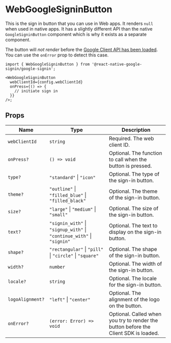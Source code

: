 # WebGoogleSigninButton

This is the sign in button that you can use in Web apps. It renders `null` when used in native apps.
It has a slightly different API than the native `GoogleSigninButton` component which is why it exists as a separate component.

The button will _not render_ before the [Google Client API has been loaded](../setting-up/web). You can use the `onError` prop to detect this case.

```tsx
import { WebGoogleSigninButton } from '@react-native-google-signin/google-signin';

<WebGoogleSigninButton
  webClientId={config.webClientId}
  onPress={() => {
    // initiate sign in
  }}
/>;
```

## Props

| Name             | Type                                                                  | Description                                                                         |
| ---------------- | --------------------------------------------------------------------- | ----------------------------------------------------------------------------------- |
| `webClientId`    | `string`                                                              | Required. The web client ID.                                                        |
| `onPress?`       | `() => void`                                                          | Optional. The function to call when the button is pressed.                          |
| `type?`          | `"standard"` \| `"icon"`                                              | Optional. The type of the sign-in button.                                           |
| `theme?`         | `"outline"` \| `"filled_blue"` \| `"filled_black"`                    | Optional. The theme of the sign-in button.                                          |
| `size?`          | `"large"` \| `"medium"` \| `"small"`                                  | Optional. The size of the sign-in button.                                           |
| `text?`          | `"signin_with"` \| `"signup_with"` \| `"continue_with"` \| `"signin"` | Optional. The text to display on the sign-in button.                                |
| `shape?`         | `"rectangular"` \| `"pill"` \| `"circle"` \| `"square"`               | Optional. The shape of the sign-in button.                                          |
| `width?`         | `number`                                                              | Optional. The width of the sign-in button.                                          |
| `locale?`        | `string`                                                              | Optional. The locale for the sign-in button.                                        |
| `logoAlignment?` | `"left"` \| `"center"`                                                | Optional. The alignment of the logo on the button.                                  |
| `onError?`       | `(error: Error) => void`                                              | Optional. Called when you try to render the button before the Client SDK is loaded. |
